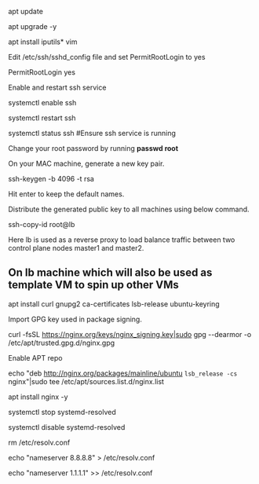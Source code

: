 apt update

apt upgrade -y

apt install iputils* vim

Edit /etc/ssh/sshd_config file and set PermitRootLogin to yes

PermitRootLogin yes

Enable and restart ssh service

systemctl enable ssh

systemctl restart ssh

systemctl status ssh #Ensure ssh service is running

Change your root password by running **passwd root**

On your MAC machine, generate a new key pair.

ssh-keygen -b 4096 -t rsa 

Hit enter to keep the default names.

Distribute the generated public key to all machines using below command.

ssh-copy-id root@lb

Here lb is used as a reverse proxy to load balance traffic between two control plane nodes master1 and master2.

## On lb machine which will also be used as template VM to spin up other VMs
apt install curl gnupg2 ca-certificates lsb-release ubuntu-keyring

Import GPG key used in package signing.

curl  -fsSL https://nginx.org/keys/nginx_signing.key|sudo gpg --dearmor -o /etc/apt/trusted.gpg.d/nginx.gpg

Enable APT repo

echo "deb http://nginx.org/packages/mainline/ubuntu `lsb_release -cs` nginx"|sudo tee /etc/apt/sources.list.d/nginx.list

apt install nginx -y

systemctl stop systemd-resolved

systemctl disable systemd-resolved

rm /etc/resolv.conf

echo "nameserver 8.8.8.8" > /etc/resolv.conf

echo "nameserver 1.1.1.1" >> /etc/resolv.conf

